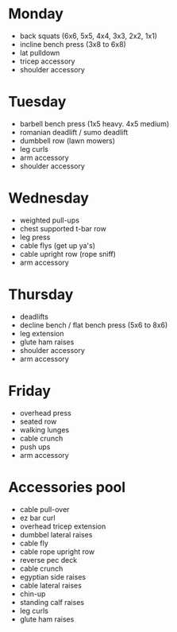 # Monday

- back squats (6x6, 5x5, 4x4, 3x3, 2x2, 1x1)
- incline bench press (3x8 to 6x8)
- lat pulldown
- tricep accessory
- shoulder accessory

# Tuesday

- barbell bench press (1x5 heavy. 4x5 medium)
- romanian deadlift / sumo deadlift
- dumbbell row (lawn mowers)
- leg curls
- arm accessory
- shoulder accessory

# Wednesday

- weighted pull-ups
- chest supported t-bar row
- leg press
- cable flys (get up ya's)
- cable upright row (rope sniff)
- arm accessory

# Thursday

- deadlifts
- decline bench / flat bench press (5x6 to 8x6)
- leg extension
- glute ham raises
- shoulder accessory
- arm accessory

# Friday

- overhead press
- seated row
- walking lunges
- cable crunch
- push ups
- arm accessory

# Accessories pool

- cable pull-over
- ez bar curl
- overhead tricep extension
- dumbbel lateral raises
- cable fly
- cable rope upright row
- reverse pec deck
- cable crunch
- egyptian side raises
- cable lateral raises
- chin-up
- standing calf raises
- leg curls
- glute ham raises


